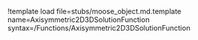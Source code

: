 !template load file=stubs/moose_object.md.template name=Axisymmetric2D3DSolutionFunction syntax=/Functions/Axisymmetric2D3DSolutionFunction